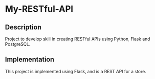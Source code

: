 # My-RESTful-API

## Description
Project to develop skill in creating RESTful APIs using Python, Flask and PostgreSQL.
 

## Implementation

This project is implemented using Flask, and is a REST API for a store. 
